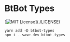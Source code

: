 # BtBot Types
[![MIT License](https://img.shields.io/apm/l/atomic-design-ui.svg?)](./LICENSE)

```
yarn add -D btbot-types
npm i --save-dev btbot-types
```
